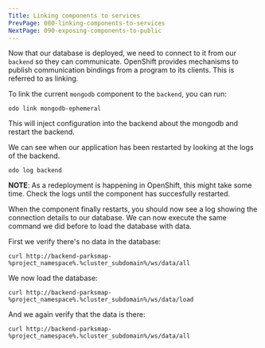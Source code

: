 ```yaml
---
Title: Linking components to services
PrevPage: 080-linking-components-to-services
NextPage: 090-exposing-components-to-public
---
```


Now that our database is deployed, we need to connect to it from our `backend` so they can communicate. OpenShift provides mechanisms to publish communication bindings from a program to its clients. This is referred to as linking.

To link the current ``mongodb`` component to the ``backend``, you can run:

```execute-1
odo link mongodb-ephemeral
```

This will inject configuration into the backend about the mongodb and restart the backend.

We can see when our application has been restarted by looking at the logs of the backend.

```execute-1
odo log backend
```

__NOTE__: As a redeployment is happening in OpenShift, this might take some time. Check the logs until the component has succesfully restarted.

When the component finally restarts, you should now see a log showing the connection details to our database. We can now execute the same command we did before to load the database with data.

First we verify there's no data in the database:

```execute-2
curl http://backend-parksmap-%project_namespace%.%cluster_subdomain%/ws/data/all
```

We now load the database:

```execute-2
curl http://backend-parksmap-%project_namespace%.%cluster_subdomain%/ws/data/load
```

And we again verify that the data is there:

```execute-2
curl http://backend-parksmap-%project_namespace%.%cluster_subdomain%/ws/data/all
```
